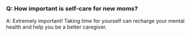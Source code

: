 ### Q: How important is self-care for new moms? 

A: Extremely important! Taking time for yourself can recharge your mental health and help you be a better caregiver. 
